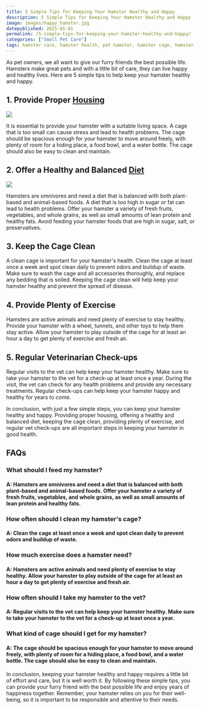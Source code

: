 ```yaml
---
title: 5 Simple Tips for Keeping Your Hamster Healthy and Happy
description: 5 Simple Tips for Keeping Your Hamster Healthy and Happy
image: images/happy_hamster.jpg
datepublished: 2025-01-01
permalink: /5-simple-tips-for-keeping-your-hamster-healthy-and-happy/
categories: ["Small Pet Care"]
tags: hamster care, hamster health, pet hamster, hamster cage, hamster nutrition, hamster exercise, hamster toys, hamster grooming, hamster vet visit, hamster happiness
---
```



As pet owners, we all want to give our furry friends the best possible life. Hamsters make great pets and with a little bit of care, they can live happy and healthy lives. Here are 5 simple tips to help keep your hamster healthy and happy.

## 1. Provide Proper [Housing](https://amzn.to/3YUxa5C)

<a href="https://www.amazon.com/BUCATSTATE-Transparent-Habitats-Stackable-Hamsters/dp/B09SQ1MHHL?crid=2551TUFSR1M5B&keywords=hamster+housing&qid=1679312566&sprefix=hamster+housing%2Caps%2C241&sr=8-11&linkCode=li2&tag=forpetswith01-20&linkId=49402ae4a9ba2d761dd9a6832b863ada&language=en_US&ref_=as_li_ss_il" target="_blank"><img border="0" src="//ws-na.amazon-adsystem.com/widgets/q?_encoding=UTF8&ASIN=B09SQ1MHHL&Format=_SL160_&ID=AsinImage&MarketPlace=US&ServiceVersion=20070822&WS=1&tag=forpetswith01-20&language=en_US" ></a><img src="https://ir-na.amazon-adsystem.com/e/ir?t=forpetswith01-20&language=en_US&l=li2&o=1&a=B09SQ1MHHL" width="1" height="1" border="0" alt="" style="border:none !important; margin:0px !important;" />

It is essential to provide your hamster with a suitable living space. A cage that is too small can cause stress and lead to health problems. The cage should be spacious enough for your hamster to move around freely, with plenty of room for a hiding place, a food bowl, and a water bottle. The cage should also be easy to clean and maintain.

## 2. Offer a Healthy and Balanced [Diet](https://amzn.to/3JSQa0b)

<a href="https://www.amazon.com/Kaytee-Forti-Health-Hamster-3-Pound/dp/B001PLESBK?crid=281I8UYY6O0WU&keywords=hamster+food&qid=1679312953&sprefix=hamster+food%2Caps%2C247&sr=8-3&linkCode=li2&tag=forpetswith01-20&linkId=becd1d4a2471082f8f2d43b2fb4e3814&language=en_US&ref_=as_li_ss_il" target="_blank"><img border="0" src="//ws-na.amazon-adsystem.com/widgets/q?_encoding=UTF8&ASIN=B001PLESBK&Format=_SL160_&ID=AsinImage&MarketPlace=US&ServiceVersion=20070822&WS=1&tag=forpetswith01-20&language=en_US" ></a><img src="https://ir-na.amazon-adsystem.com/e/ir?t=forpetswith01-20&language=en_US&l=li2&o=1&a=B001PLESBK" width="1" height="1" border="0" alt="" style="border:none !important; margin:0px !important;" />

Hamsters are omnivores and need a diet that is balanced with both plant-based and animal-based foods. A diet that is too high in sugar or fat can lead to health problems. Offer your hamster a variety of fresh fruits, vegetables, and whole grains, as well as small amounts of lean protein and healthy fats. Avoid feeding your hamster foods that are high in sugar, salt, or preservatives.

## 3. Keep the Cage Clean
A clean cage is important for your hamster's health. Clean the cage at least once a week and spot clean daily to prevent odors and buildup of waste. Make sure to wash the cage and all accessories thoroughly, and replace any bedding that is soiled. Keeping the cage clean will help keep your hamster healthy and prevent the spread of disease.

## 4. Provide Plenty of Exercise
Hamsters are active animals and need plenty of exercise to stay healthy. Provide your hamster with a wheel, tunnels, and other toys to help them stay active. Allow your hamster to play outside of the cage for at least an hour a day to get plenty of exercise and fresh air.

## 5. Regular Veterinarian Check-ups
Regular visits to the vet can help keep your hamster healthy. Make sure to take your hamster to the vet for a check-up at least once a year. During the visit, the vet can check for any health problems and provide any necessary treatments. Regular check-ups can help keep your hamster happy and healthy for years to come.

In conclusion, with just a few simple steps, you can keep your hamster healthy and happy. Providing proper housing, offering a healthy and balanced diet, keeping the cage clean, providing plenty of exercise, and regular vet check-ups are all important steps in keeping your hamster in good health.

## FAQs
### What should I feed my hamster?
#### A: Hamsters are omnivores and need a diet that is balanced with both plant-based and animal-based foods. Offer your hamster a variety of fresh fruits, vegetables, and whole grains, as well as small amounts of lean protein and healthy fats.

### How often should I clean my hamster's cage?
#### A: Clean the cage at least once a week and spot clean daily to prevent odors and buildup of waste.

### How much exercise does a hamster need?
#### A: Hamsters are active animals and need plenty of exercise to stay healthy. Allow your hamster to play outside of the cage for at least an hour a day to get plenty of exercise and fresh air.

### How often should I take my hamster to the vet?
#### A: Regular visits to the vet can help keep your hamster healthy. Make sure to take your hamster to the vet for a check-up at least once a year.

### What kind of cage should I get for my hamster?
#### A: The cage should be spacious enough for your hamster to move around freely, with plenty of room for a hiding place, a food bowl, and a water bottle. The cage should also be easy to clean and maintain.


In conclusion, keeping your hamster healthy and happy requires a little bit of effort and care, but it is well worth it. By following these simple tips, you can provide your furry friend with the best possible life and enjoy years of happiness together. Remember, your hamster relies on you for their well-being, so it is important to be responsible and attentive to their needs.
